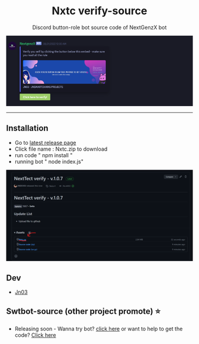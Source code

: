 <h1 align="center">Nxtc verify-source</h1>

<p align="center">Discord button-role bot source code of NextGenzX bot</p>
<p align="center">
<img src="https://raw.githubusercontent.com/JNDEV03/Nxtc-verify-source/main/file/nxverify.png"/> </a> 
</p>

---

## Installation

- Go to [latest release page](https://github.com/JNDEV03/Nxtc-verify-source/releases/tag/Nxtcv1)
- Click file name : Nxtc.zip to download
- run code " npm install "
- running bot " node index.js"
<p align="center">
<img src="https://raw.githubusercontent.com/JNDEV03/Nxtc-verify-source/main/file/Nxtcverify.png"/> </a> 
</p>

## Dev

- [Jn03](https://github.com/JNDEV03)

## Swtbot-source (other project promote) ⭐
- Releasing soon - Wanna try bot? [click here](https://discord.com/api/oauth2/authorize?client_id=985222992873263144&permissions=8&scope=bot%20applications.commands) or want to help to get the code? [Click here](https://github.com/JNDEV03/Swtbot-source)
